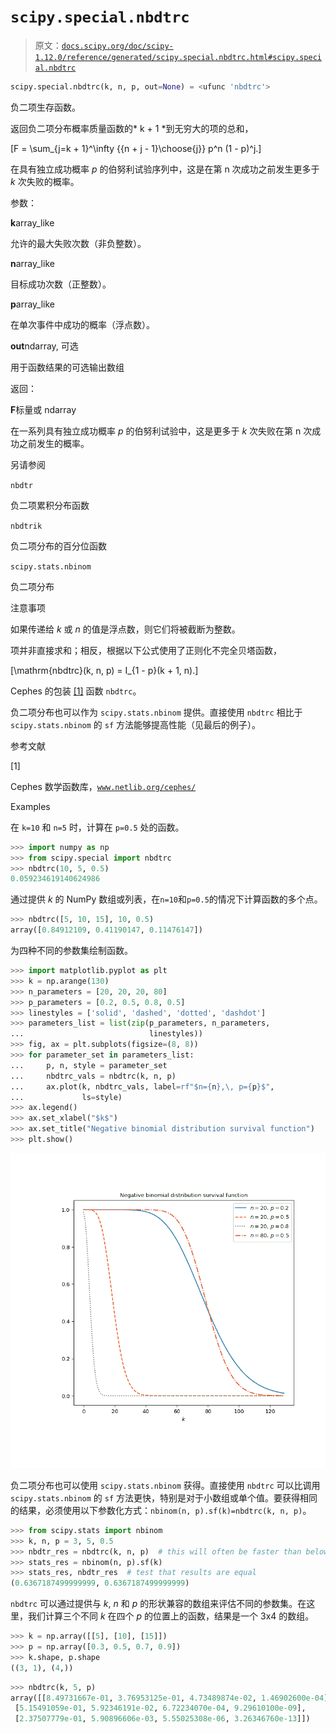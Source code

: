 # `scipy.special.nbdtrc`

> 原文：[`docs.scipy.org/doc/scipy-1.12.0/reference/generated/scipy.special.nbdtrc.html#scipy.special.nbdtrc`](https://docs.scipy.org/doc/scipy-1.12.0/reference/generated/scipy.special.nbdtrc.html#scipy.special.nbdtrc)

```py
scipy.special.nbdtrc(k, n, p, out=None) = <ufunc 'nbdtrc'>
```

负二项生存函数。

返回负二项分布概率质量函数的* k + 1 *到无穷大的项的总和，

\[F = \sum_{j=k + 1}^\infty {{n + j - 1}\choose{j}} p^n (1 - p)^j.\]

在具有独立成功概率 *p* 的伯努利试验序列中，这是在第 n 次成功之前发生更多于 *k* 次失败的概率。

参数：

**k**array_like

允许的最大失败次数（非负整数）。

**n**array_like

目标成功次数（正整数）。

**p**array_like

在单次事件中成功的概率（浮点数）。

**out**ndarray, 可选

用于函数结果的可选输出数组

返回：

**F**标量或 ndarray

在一系列具有独立成功概率 *p* 的伯努利试验中，这是更多于 *k* 次失败在第 n 次成功之前发生的概率。

另请参阅

`nbdtr`

负二项累积分布函数

`nbdtrik`

负二项分布的百分位函数

`scipy.stats.nbinom`

负二项分布

注意事项

如果传递给 *k* 或 *n* 的值是浮点数，则它们将被截断为整数。

项并非直接求和；相反，根据以下公式使用了正则化不完全贝塔函数，

\[\mathrm{nbdtrc}(k, n, p) = I_{1 - p}(k + 1, n).\]

Cephes 的包装 [[1]](#rb6e5e8b43e29-1) 函数 `nbdtrc`。

负二项分布也可以作为 `scipy.stats.nbinom` 提供。直接使用 `nbdtrc` 相比于 `scipy.stats.nbinom` 的 `sf` 方法能够提高性能（见最后的例子）。

参考文献

[1]

Cephes 数学函数库，[`www.netlib.org/cephes/`](http://www.netlib.org/cephes/)

Examples

在 `k=10` 和 `n=5` 时，计算在 `p=0.5` 处的函数。

```py
>>> import numpy as np
>>> from scipy.special import nbdtrc
>>> nbdtrc(10, 5, 0.5)
0.059234619140624986 
```

通过提供 *k* 的 NumPy 数组或列表，在`n=10`和`p=0.5`的情况下计算函数的多个点。

```py
>>> nbdtrc([5, 10, 15], 10, 0.5)
array([0.84912109, 0.41190147, 0.11476147]) 
```

为四种不同的参数集绘制函数。

```py
>>> import matplotlib.pyplot as plt
>>> k = np.arange(130)
>>> n_parameters = [20, 20, 20, 80]
>>> p_parameters = [0.2, 0.5, 0.8, 0.5]
>>> linestyles = ['solid', 'dashed', 'dotted', 'dashdot']
>>> parameters_list = list(zip(p_parameters, n_parameters,
...                            linestyles))
>>> fig, ax = plt.subplots(figsize=(8, 8))
>>> for parameter_set in parameters_list:
...     p, n, style = parameter_set
...     nbdtrc_vals = nbdtrc(k, n, p)
...     ax.plot(k, nbdtrc_vals, label=rf"$n={n},\, p={p}$",
...             ls=style)
>>> ax.legend()
>>> ax.set_xlabel("$k$")
>>> ax.set_title("Negative binomial distribution survival function")
>>> plt.show() 
```

![../../_images/scipy-special-nbdtrc-1_00_00.png](img/0d56c1e4e85e9d0c98e6e5f12908155f.png)

负二项分布也可以使用 `scipy.stats.nbinom` 获得。直接使用 `nbdtrc` 可以比调用 `scipy.stats.nbinom` 的 `sf` 方法更快，特别是对于小数组或单个值。要获得相同的结果，必须使用以下参数化方式：`nbinom(n, p).sf(k)=nbdtrc(k, n, p)`。

```py
>>> from scipy.stats import nbinom
>>> k, n, p = 3, 5, 0.5
>>> nbdtr_res = nbdtrc(k, n, p)  # this will often be faster than below
>>> stats_res = nbinom(n, p).sf(k)
>>> stats_res, nbdtr_res  # test that results are equal
(0.6367187499999999, 0.6367187499999999) 
```

`nbdtrc` 可以通过提供与 *k*, *n* 和 *p* 的形状兼容的数组来评估不同的参数集。在这里，我们计算三个不同 *k* 在四个 *p* 的位置上的函数，结果是一个 3x4 的数组。

```py
>>> k = np.array([[5], [10], [15]])
>>> p = np.array([0.3, 0.5, 0.7, 0.9])
>>> k.shape, p.shape
((3, 1), (4,)) 
```

```py
>>> nbdtrc(k, 5, p)
array([[8.49731667e-01, 3.76953125e-01, 4.73489874e-02, 1.46902600e-04],
 [5.15491059e-01, 5.92346191e-02, 6.72234070e-04, 9.29610100e-09],
 [2.37507779e-01, 5.90896606e-03, 5.55025308e-06, 3.26346760e-13]]) 
```
